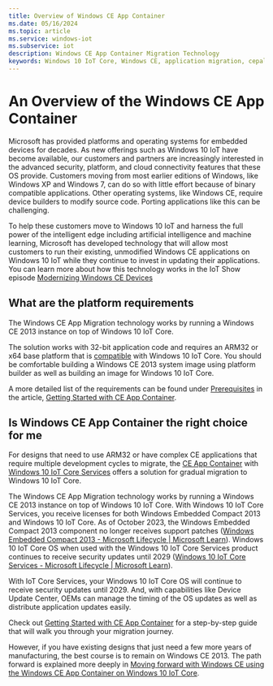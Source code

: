 ```yaml
---
title: Overview of Windows CE App Container
ms.date: 05/16/2024
ms.topic: article
ms.service: windows-iot
ms.subservice: iot
description: Windows CE App Container Migration Technology
keywords: Windows 10 IoT Core, Windows CE, application migration, cepal
---
```


# An Overview of the Windows CE App Container

Microsoft has provided platforms and operating systems for embedded devices for decades. As new offerings such as Windows 10 IoT have become available, our customers and partners are increasingly interested in the advanced security, platform, and cloud connectivity features that these OS provide. Customers moving from most earlier editions of Windows, like Windows XP and Windows 7, can do so with little effort because of binary compatible applications. Other operating systems, like Windows CE, require device builders to modify source code. Porting applications like this can be challenging.

To help these customers move to Windows 10 IoT and harness the full power of the intelligent edge including artificial intelligence and machine learning, Microsoft has developed technology that will allow most customers to run their existing, unmodified Windows CE applications on Windows 10 IoT while they continue to invest in updating their applications. You can learn more about how this technology works in the IoT Show episode [Modernizing Windows CE Devices](/Shows/Internet-of-Things-Show/Modernizing-Windows-CE-Devices)

## What are the platform requirements

The Windows CE App Migration technology works by running a Windows CE 2013 instance on top of Windows 10 IoT Core.

The solution works with 32-bit application code and requires an ARM32 or x64 base platform that is [compatible](../learn-about-hardware/socsandcustomboards.md) with Windows 10 IoT Core.
You should be comfortable building a Windows CE 2013 system image using platform builder as well as building an image for Windows 10 IoT Core.

A more detailed list of the requirements can be found under [Prerequisites](./windows-ce-app-container-getting-started.md#prerequisites) in the article, [Getting Started with CE App Container](./windows-ce-app-container-getting-started.md).

## Is Windows CE App Container the right choice for me

For designs that need to use ARM32 or have complex CE applications that require multiple development cycles to migrate, the [CE App Container](/previous-versions/windows/iot-core/windows-ce-app-container) with [Windows 10 IoT Core Services](/previous-versions/windows/iot-core/manufacture/iotcoreservicesoverview) offers a solution for gradual migration to Windows 10 IoT Core.

The Windows CE App Migration technology works by running a Windows CE 2013 instance on top of Windows 10 IoT Core. With Windows 10 IoT Core Services, you receive licenses for both Windows Embedded Compact 2013 and Windows 10 IoT Core. As of October 2023, the Windows Embedded Compact 2013 component no longer receives support patches ([Windows Embedded Compact 2013 - Microsoft Lifecycle | Microsoft Learn](/lifecycle/products/windows-embedded-compact-2013)). Windows 10 IoT Core OS when used with the Windows 10 IoT Core Services product continues to receive security updates until 2029 ([Windows 10 IoT Core Services - Microsoft Lifecycle | Microsoft Learn](/lifecycle/products/windows-10-iot-core-services)).

With IoT Core Services, your Windows 10 IoT Core OS will continue to receive security updates until 2029. And, with capabilities like Device Update Center, OEMs can manage the timing of the OS updates as well as distribute application updates easily.

Check out [Getting Started with CE App Container](./windows-ce-app-container-getting-started.md) for a step-by-step guide that will walk you through your migration journey.

However, if you have existing designs that just need a few more years of manufacturing, the best course is to remain on Windows CE 2013. The path forward is explained more deeply in [Moving forward with Windows CE using the Windows CE App Container on Windows 10 IoT Core](https://techcommunity.microsoft.com/t5/internet-of-things/moving-forward-with-windows-ce-using-the-windows-ce-app/ba-p/1582360).
